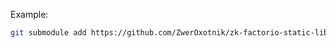 Example:

```sh
git submodule add https://github.com/ZwerOxotnik/zk-factorio-static-lib zk-static-lib
```